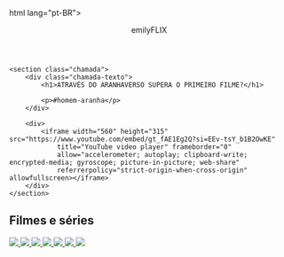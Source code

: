 html lang="pt-BR">
<head>
    <link rel="stylesheet" href="styles.css"/>
    <title>Aluraflix</title>
</head>

<body>
    <header>emilyFLIX</header>

    <section class="chamada">
        <div class="chamada-texto">
            <h1>ATRAVÉS DO ARANHAVERSO SUPERA O PRIMEIRO FILME?</h1>
            
            <p>#homem-aranha</p>
        </div>

        <div>
            <iframe width="560" height="315" src="https://www.youtube.com/embed/gt_fAE1Eg2Q?si=EEv-tsY_b1B2OwKE"
                title="YouTube video player" frameborder="0"
                allow="accelerometer; autoplay; clipboard-write; encrypted-media; gyroscope; picture-in-picture; web-share"
                referrerpolicy="strict-origin-when-cross-origin" allowfullscreen></iframe>
        </div>
    </section>

<section class="categoria">
  <h2>Filmes e séries</h2>
  <div class="categoria-videos">
    <a href="https://www.youtube.com/watch?v=XMlVzH2lT1o">
    <img src="https://img.youtube.com/vi/XMlVzH2lT1o/maxresdefault.jpg" />
</a>
<a href="https://www.youtube.com/watch?v=b72ZDGfzVzw">
    <img src="https://img.youtube.com/vi/b72ZDGfzVzw/maxresdefault.jpg" />
</a>
<a href="https://www.youtube.com/watch?v=ufsz3W_Vkvk">
    <img src="https://img.youtube.com/vi/ufsz3W_Vkvk/maxresdefault.jpg" />
</a>
<a href="https://www.youtube.com/watch?v=cjEodTZhe-0">
    <img src="https://img.youtube.com/vi/cjEodTZhe-0/maxresdefault.jpg" />
</a>
<a href="https://www.youtube.com/watch?v=Euqpoli80zU">
    <img src="https://img.youtube.com/vi/Euqpoli80zU/maxresdefault.jpg" />
</a>
<a href="https://www.youtube.com/watch?v=g_X2agoWHa0">
    <img src="https://img.youtube.com/vi/g_X2agoWHa0/maxresdefault.jpg" />
</a>
<a href="https://www.youtube.com/watch?v=MLtk28KDHr4">
    <img src="https://img.youtube.com/vi/MLtk28KDHr4/maxresdefault.jpg" />
</a>
</div>

</section>

</body>

</html>
